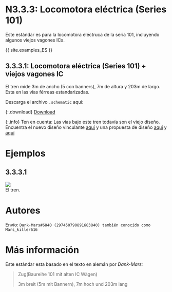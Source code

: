 # N3.3.3:  Locomotora eléctrica (Series 101)

Este estándar es para la locomotora eléctruca de la seria 101, incluyendo algunos viejos vagones ICs.

{{ site.examples_ES }}

## 3.3.3.1:  Locomotora eléctrica (Series 101) + viejos vagones IC

El tren mide 3m de ancho (5 con banners), 7m de altura y 203m de largo. Esta en las vías férreas estandarizadas.

Descarga el archivo `.schematic` aquí:

{:.download}
[Download](https://bte-n.github.io/resources/N3/3/3/IC_1.schematic)

{:.info}
Ten en cuenta: Las vías bajo este tren todavía son el viejo diseño. Encuentra el nuevo diseño vinculante [aquí](/EN/N2/2/1) y una propuesta de diseño [aquí](/EN/N2/2/2) y [aquí](/EN/N2/2/3)

# Ejemplos

## 3.3.3.1

![](https://i.imgur.com/cy5yBbR.png)  
El tren.

# Autores

Envío: `Dank-Mars#6840 (297450790891683840) también conocido como Mars_killer616`

# Más información

Este estándar esta basado en el texto en alemán por _Dank-Mars:_

> Zug(Baureihe 101 mit alten IC Wägen)
>
> 3m breit (5m mit Bannern), 7m hoch und 203m lang
